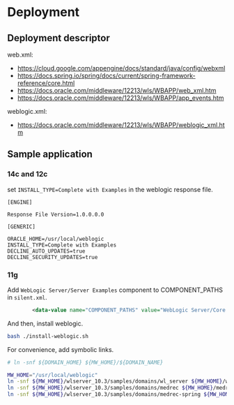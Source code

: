 # Deployment

## Deployment descriptor

web.xml:

- https://cloud.google.com/appengine/docs/standard/java/config/webxml
- https://docs.spring.io/spring/docs/current/spring-framework-reference/core.html
- https://docs.oracle.com/middleware/12213/wls/WBAPP/web_xml.htm
- https://docs.oracle.com/middleware/12213/wls/WBAPP/app_events.htm

weblogic.xml:

- https://docs.oracle.com/middleware/12213/wls/WBAPP/weblogic_xml.htm

## Sample application

### 14c and 12c

set `INSTALL_TYPE=Complete with Examples` in the weblogic response file.

```rsp
[ENGINE]

Response File Version=1.0.0.0.0

[GENERIC]

ORACLE_HOME=/usr/local/weblogic
INSTALL_TYPE=Complete with Examples
DECLINE_AUTO_UPDATES=true
DECLINE_SECURITY_UPDATES=true
```

### 11g

Add `WebLogic Server/Server Examples` component to COMPONENT_PATHS in `silent.xml`.

```xml
        <data-value name="COMPONENT_PATHS" value="WebLogic Server/Core Application Server|WebLogic Server/Administration Console|WebLogic Server/Configuration Wizard and Upgrade Framework|WebLogic Server/Web 2.0 HTTP Pub-Sub Server|WebLogic Server/WebLogic JDBC Drivers|WebLogic Server/Third Party JDBC Drivers|WebLogic Server/WebLogic Server Clients|WebLogic Server/WebLogic Web Server Plugins|WebLogic Server/UDDI and Xquery Support|WebLogic Server/Server Examples" />
```

And then, install weblogic.

```bash
bash ./install-weblogic.sh
```

For convenience, add symbolic links.

```bash
# ln -snf ${DOMAIN_HOME} ${MW_HOME}/${DOMAIN_NAME}

MW_HOME="/usr/local/weblogic"
ln -snf ${MW_HOME}/wlserver_10.3/samples/domains/wl_server ${MW_HOME}/wl_server
ln -snf ${MW_HOME}/wlserver_10.3/samples/domains/medrec ${MW_HOME}/medrec
ln -snf ${MW_HOME}/wlserver_10.3/samples/domains/medrec-spring ${MW_HOME}/medrec-spring
```
